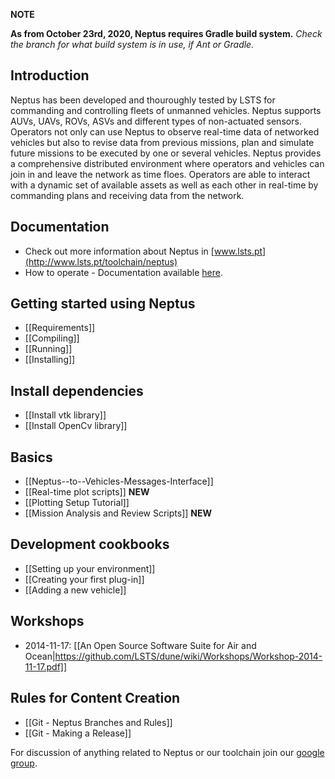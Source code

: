 **NOTE**

**As from October 23rd, 2020, Neptus requires Gradle build system.**
_Check the branch for what build system is in use, if Ant or Gradle._

## Introduction

Neptus has been developed and thouroughly tested by LSTS for commanding and controlling fleets of unmanned vehicles. Neptus supports AUVs, UAVs, ROVs, ASVs and different types of non-actuated sensors. Operators not only can use Neptus to observe real-time data of networked vehicles but also to revise data from previous missions, plan and simulate future missions to be executed by one or several vehicles.
Neptus provides a comprehensive distributed environment where operators and vehicles can join in and leave the network as time floes. Operators are able to interact with a dynamic set of available assets as well as each other in real-time by commanding plans and receiving data from the network.

## Documentation

* Check out more information about Neptus in [www.lsts.pt](http://www.lsts.pt/toolchain/neptus)
* How to operate - Documentation available [here](http://www.lsts.pt/neptus/manual/trunk/).

## Getting started using Neptus
* [[Requirements]]
* [[Compiling]]
* [[Running]]
* [[Installing]]

## Install dependencies
* [[Install vtk library]]
* [[Install OpenCv library]]

## Basics
* [[Neptus--to--Vehicles-Messages-Interface]]
* [[Real-time plot scripts]] **NEW**
* [[Plotting Setup Tutorial]] 
* [[Mission Analysis and Review Scripts]] **NEW**

## Development cookbooks
* [[Setting up your environment]]
* [[Creating your first plug-in]]
* [[Adding a new vehicle]]

## Workshops
* 2014-11-17: [[An Open Source Software Suite for Air and Ocean|https://github.com/LSTS/dune/wiki/Workshops/Workshop-2014-11-17.pdf]]

## Rules for Content Creation
* [[Git - Neptus Branches and Rules]]
* [[Git - Making a Release]]

For discussion of anything related to Neptus or our toolchain join our [google group](https://groups.google.com/forum/#!forum/lsts-toolchain).